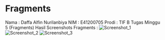 # Fragments
Nama : Daffa Alfin Nurilanbiya
NIM : E41200705
Prodi : TIF B
Tugas Minggu 5 (Fragments)
Hasil Screenshots Fragments :
![Screenshot_1](https://user-images.githubusercontent.com/75287752/137140912-858c5d89-55b8-44b8-a95b-d505eab4b4d4.png)
![Screenshot_2](https://user-images.githubusercontent.com/75287752/137140920-a4b1e723-bff0-4758-b097-ac164a05cf93.png)
![Screenshot_3](https://user-images.githubusercontent.com/75287752/137140925-253cb9f1-0feb-4100-a5ab-6d8d735bca64.png)
